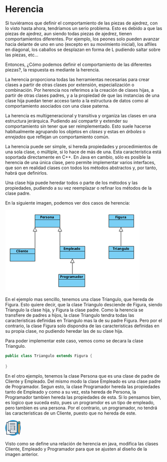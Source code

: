 # Herencia 

Si tuviéramos que definir el comportamiento de las piezas de ajedrez, con lo visto hasta ahora, tendríamos un serio problema. Esto es debido a que las piezas de ajedrez, aun siendo todas piezas de ajedrez, tienen comportamientos diferentes. Por ejemplo, los peones solo pueden avanzar hacia delante de uno en uno (excepto en su movimiento inicial), los alfiles en diagonal, los caballos se desplazan en forma de L pudiendo saltar sobre las piezas, etc… 

Entonces, ¿Cómo podemos definir el comportamiento de las diferentes piezas?, la respuesta es mediante la herencia. 

La herencia proporciona todas las herramientas necesarias para crear clases a partir de otras clases por extensión, especialización o combinación. Por herencia nos referimos a la creación de clases hijas, a partir de otras clases padres, y a la propiedad de que las instancias de una clase hija puedan tener acceso tanto a la estructura de datos como al comportamiento asociados con una clase paterna.  

La herencia es multigeneracional y transitiva y organiza las clases en una estructura jerárquica. Pudiendo así compartir y extender su comportamiento sin tener que ser reimplementado. Esto suele hacerse habitualmente agrupando los objetos en *clases* y estas en *árboles* o *enrejados* que reflejan un comportamiento común.  

La herencia puede ser simple, si hereda propiedades y procedimientos de una sola clase, o múltiple, si lo hace de más de una. Esta característica está soportada directamente en C++. En Java en cambio, sólo es posible la herencia de una única clase, pero permite implementar varios interfaces, que son en realidad clases con todos los métodos abstractos y, por tanto, habrá que definirlos.  

Una clase hija puede heredar todos o parte de los métodos y las propiedades, pudiendo a su vez reemplazar o refinar los métodos de la clase padre.  

En la siguiente imagen, podemos ver dos casos de herencia:

![](../../../images/img_0.png)

En el ejemplo mas sencillo, tenemos una clase Triangulo, que hereda de Figura. Esto quiere decir, que la clase Triangulo desciende de Figura, siendo Triangulo la clase hija, y Figura la clase padre. Como la herencia  se transfiere de padres a hijos, la clase Triangulo tendra todas las caracteristicas definidas en Triangulo mas la de su padre Figura. Pero por el contrario, la clase Figura solo dispondra de las caracteristicas definidas en su propia clase, no pudiendo heredar las de su clase hija. 

Para poder implementar este caso, vemos como se decara la clase Triangulo.

```java
public class Triangulo extends Figura {

}
```

En el otro ejemplo, tenemos la clase Persona que es una clase de padre de Cliente y Empleado. Del mismo modo la clase Empleado es una clase padre de Programador. Segun esto, la clase Programador hereda las propiedades tanto de Empleado y como a su vez, esta hereda de Persona, la Programador tambien hereda las propiedades de esta. Si lo pensamos bien, es logico que suceda esto, pues un programdor es un tipo de empleado, pero tambien es una persona. Por el contrario, un programador, no tendrá las caracteristicas de un Cliente, puesto que no hereda de este.

![](../../../images/task.png)

Visto como se define una relación de herencia en java, modifica las clases Cliente, Empleado y Programador para que se ajusten al diseño de la imagen anterior.